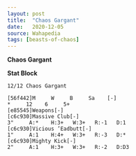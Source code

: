 ```yaml
---
layout: post
title:  "Chaos Gargant"
date:   2020-12-05
source: Wahapedia
tags: [beasts-of-chaos]
---
```


**Chaos Gargant**

**Stat Block**
```
12/12 Chaos Gargant
```

```
[56f442]M     W     B     Sa    [-]
*     12    6     5+    
[e85545]Weapons[-]
[c6c930]Massive Club[-]
3"     A:*    H:3+   W:3+   R:-1   D:1   
[c6c930]Vicious ’Eadbutt[-]
1"     A:1    H:4+   W:3+   R:-3   D:*   
[c6c930]Mighty Kick[-]
2"     A:1    H:3+   W:3+   R:-2   D:D3  
```


